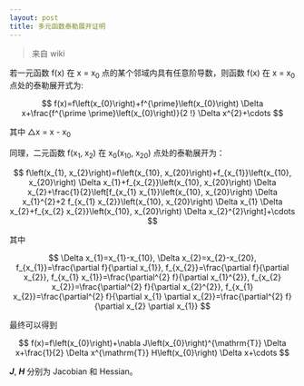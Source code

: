 ```yaml
---
layout: post
title: 多元函数泰勒展开证明
---
```


> 来自 wiki

若一元函数 f(x) 在 x = x<sub>0</sub> 点的某个邻域内具有任意阶导数，则函数 f(x) 在 x = x<sub>0</sub> 点处的泰勒展开式为:

$$
f(x)=f\left(x_{0}\right)+f^{\prime}\left(x_{0}\right) \Delta x+\frac{f^{\prime \prime}\left(x_{0}\right)}{2 !} \Delta x^{2}+\cdots
$$

其中 △x = x - x<sub>0</sub>

同理，二元函数 f(x<sub>1</sub>, x<sub>2</sub>) 在 x<sub>0</sub>(x<sub>10</sub>, x<sub>20</sub>) 点处的泰勒展开为：

$$
f\left(x_{1}, x_{2}\right)=f\left(x_{10}, x_{20}\right)+f_{x_{1}}\left(x_{10}, x_{20}\right) \Delta x_{1}+f_{x_{2}}\left(x_{10}, x_{20}\right) \Delta x_{2}+\frac{1}{2}\left[f_{x_{1} x_{1}}\left(x_{10}, x_{20}\right) \Delta x_{1}^{2}+2 f_{x_{1} x_{2}}\left(x_{10}, x_{20}\right) \Delta x_{1} \Delta x_{2}+f_{x_{2} x_{2}}\left(x_{10}, x_{20}\right) \Delta x_{2}^{2}\right]+\cdots
$$

其中

$$
\Delta x_{1}=x_{1}-x_{10}, \Delta x_{2}=x_{2}-x_{20}, f_{x_{1}}=\frac{\partial f}{\partial x_{1}}, f_{x_{2}}=\frac{\partial f}{\partial x_{2}}, f_{x_{1} x_{1}}=\frac{\partial^{2} f}{\partial x_{1}^{2}}, f_{x_{2} x_{2}}=\frac{\partial^{2} f}{\partial x_{2}^{2}}, f_{x_{1} x_{2}}=\frac{\partial^{2} f}{\partial x_{1} \partial x_{2}}=\frac{\partial^{2} f}{\partial x_{2} \partial x_{1}}
$$

最终可以得到

$$
f(x)=f\left(x_{0}\right)+\nabla J\left(x_{0}\right)^{\mathrm{T}} \Delta x+\frac{1}{2} \Delta x^{\mathrm{T}} H\left(x_{0}\right) \Delta x+\cdots
$$

***J***,  ***H*** 分别为 Jacobian 和 Hessian。
